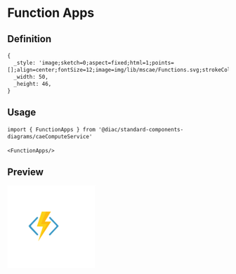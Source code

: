 # Function Apps

## Definition

```
{
  _style: 'image;sketch=0;aspect=fixed;html=1;points=[];align=center;fontSize=12;image=img/lib/mscae/Functions.svg;strokeColor=none;',
  _width: 50,
  _height: 46,
}
```

## Usage

```
import { FunctionApps } from '@diac/standard-components-diagrams/caeComputeService'

<FunctionApps/>
```

## Preview

<img src="./function-apps.png" width="200"/>
